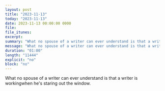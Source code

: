 ```yaml
---
layout: post
title: "2023-11-13"
today: "2023-11-13"
date: 2023-11-13 00:00:00 0000
file:
file_itunes:
excerpt:
summary: "What no spouse of a writer can ever understand is that a writer is workingwhen he's staring out the window."
message: "What no spouse of a writer can ever understand is that a writer is workingwhen he's staring out the window."
duration: "01:00"
length: "11444"
explicit: "no"
block: "no"
---
```

What no spouse of a writer can ever understand is that a writer is workingwhen he's staring out the window.

